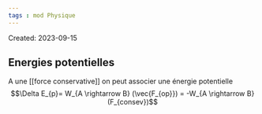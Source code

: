 ```yaml
---
tags : mod Physique
---
```

Created: 2023-09-15

## Energies potentielles
A une [[force conservative]] on peut associer une énergie potentielle
$$\Delta E_{p}= W_{A \rightarrow B} (\vec{F_{op}}) = -W_{A \rightarrow B}(F_{consev})$$

